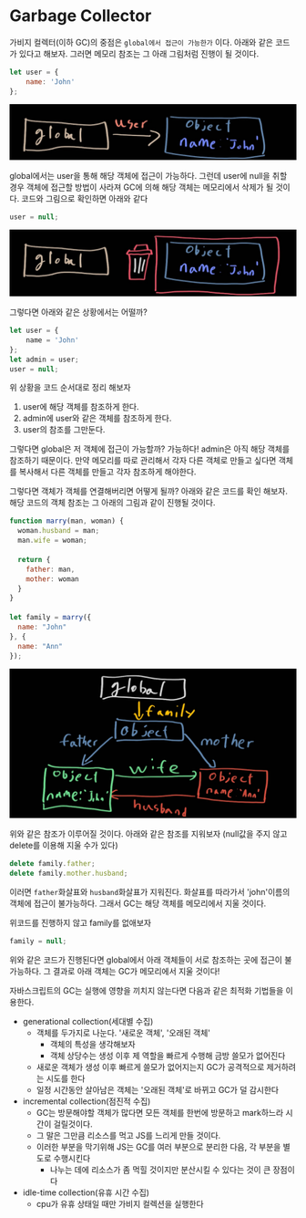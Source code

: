 # Garbage Collector

가비지 컬렉터(이하 GC)의 중점은 `global에서 접근이 가능한가` 이다. 아래와 같은 코드가 있다고 해보자. 그러면 메모리 참조는 그 아래 그림처럼 진행이 될 것이다.

```javascript
let user = {
    name: 'John'
};
```

![](GC1.jpg)

global에서는 user을 통해 해당 객체에 접근이 가능하다. 그런데 user에 null을 취할 경우 객체에 접근할 방법이 사라져 GC에 의해 해당 객체는 메모리에서 삭제가 될 것이다. 코드와 그림으로 확인하면 아래와 같다

```javascript
user = null;
```

![](GC2.jpg)

그렇다면 아래와 같은 상황에서는 어떨까?

```javascript
let user = {
    name = 'John'
};
let admin = user;
user = null;
```

위 상황을 코드 순서대로 정리 해보자

1. user에 해당 객체를 참조하게 한다.
2. admin에 user와 같은 객체를 참조하게 한다.
3. user의 참조를 그만둔다.

그렇다면 global은 저 객체에 접근이 가능할까? 가능하다! admin은 아직 해당 객체를 참조하기 때문이다. 만약 메모리를 따로 관리해서 각자 다른 객체로 만들고 싶다면 객체를 복사해서 다른 객체를 만들고 각자 참조하게 해야한다.

그렇다면 객체가 객체를 연결해버리면 어떻게 될까? 아래와 같은 코드를 확인 해보자. 해당 코드의 객체 참조는 그 아래의 그림과 같이 진행될 것이다.

```javascript
function marry(man, woman) {
  woman.husband = man;
  man.wife = woman;

  return {
    father: man,
    mother: woman
  }
}

let family = marry({
  name: "John"
}, {
  name: "Ann"
});
```

![](GC3.jpg)

위와 같은 참조가 이루어질 것이다. 아래와 같은 참조를 지워보자 (null값을 주지 않고 delete를 이용해 지울 수가 있다)

```javascript
delete family.father;
delete family.mother.husband;
```

이러면 `father`화살표와 `husband`화살표가 지워진다. 화살표를 따라가서 'john'이름의 객체에 접근이 불가능하다. 그래서 GC는 해당 객체를 메모리에서 지울 것이다.

위코드를 진행하지 않고 family를 없애보자

```javascript
family = null;
```

위와 같은 코드가 진행된다면 global에서 아래 객체들이 서로 참조하는 곳에 접근이 불가능하다. 그 결과로 아래 객체는 GC가 메모리에서 지울 것이다!

자바스크립트의 GC는 실행에 영향을 끼치지 않는다면 다음과 같은 최적화 기법들을 이용한다.

- generational collection(세대별 수집)
  - 객체를 두가지로 나눈다. '새로운 객체', '오래된 객체'
    - 객체의 특성을 생각해보자
    - 객체 상당수는 생성 이후 제 역할을 빠르게 수행해 금방 쓸모가 없어진다
  - 새로운 객체가 생성 이후 빠르게 쓸모가 없어지는지 GC가 공격적으로 제거하려는 시도를 한다
  - 일정 시간동안 살아남은 객체는 '오래된 객체'로 바뀌고 GC가 덜 감시한다
- incremental collection(점진적 수집)
  - GC는 방문해야할 객체가 많다면 모든 객체를 한번에 방문하고 mark하느라 시간이 걸릴것이다.
  - 그 말은 그만큼 리소스를 먹고 JS를 느리게 만들 것이다.
  - 이러한 부분을 막기위해 JS는 GC를 여러 부분으로 분리한 다음, 각 부분을 별도로 수행시킨다
    - 나누는 데에 리소스가 좀 먹힐 것이지만 분산시킬 수 있다는 것이 큰 장점이다
- idle-time collection(유휴 시간 수집)
  - cpu가 유휴 상태일 때만 가비지 컬렉션을 실행한다